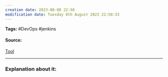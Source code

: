 ```yaml
---
creation date: 2023-08-08 22:50
modification date: Tuesday 8th August 2023 22:50:33
---
```


**Tags:** #DevOps #jenkins 

#### Source:
[Tool](https://chat.openai.com/share/4a901cb9-f11d-4d07-9fa9-15404ff7b957)

--------------------------------------

### Explanation about it:

